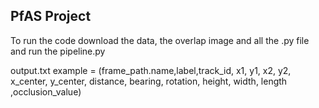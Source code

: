 ## PfAS Project

To run the code download the data, the overlap image  and all the .py file and run the pipeline.py

output.txt example = (frame_path.name,label,track_id, x1, y1, x2, y2, x_center, y_center, distance,
                            bearing, rotation, height, width, length ,occlusion_value)


